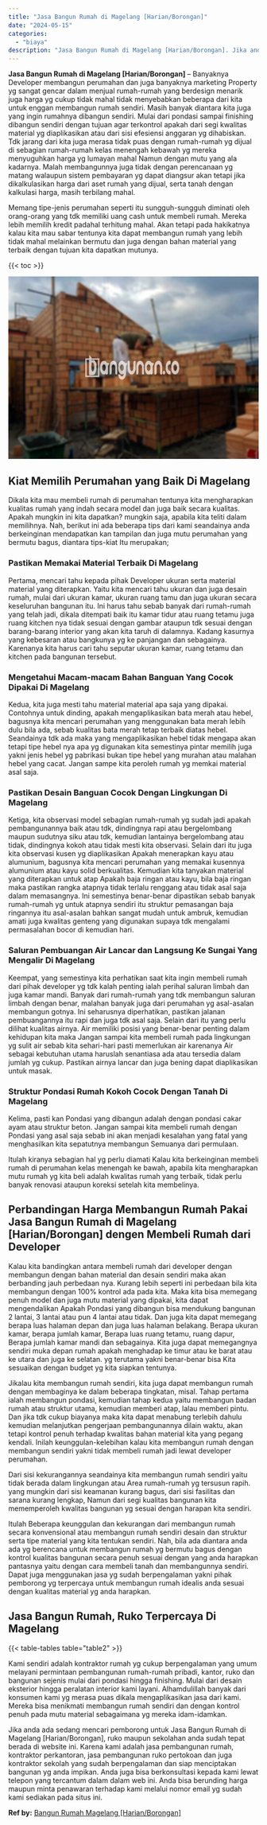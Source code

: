 ```yaml
---
title: "Jasa Bangun Rumah di Magelang [Harian/Borongan]"
date: "2024-05-15"
categories: 
  - "biaya"
description: "Jasa Bangun Rumah di Magelang [Harian/Borongan]. Jika anda ada sedang mencari pemborong untuk Jasa Bangun Rumah di Magelang [Harian/Borongan], ruko maupun..."
---
```


**Jasa Bangun Rumah di Magelang \[Harian/Borongan\]** – Banyaknya Developer membangun perumahan dan juga banyaknya marketing Property yg sangat gencar dalam menjual rumah-rumah yang berdesign menarik juga harga yg cukup tidak mahal tidak menyebabkan beberapa dari kita untuk enggan membangun rumah sendiri. Masih banyak diantara kita juga yang ingin rumahnya dibangun sendiri. Mulai dari pondasi sampai finishing dibangun sendiri dengan tujuan agar terkontrol apakah dari segi kwalitas material yg diaplikasikan atau dari sisi efesiensi anggaran yg dihabiskan. Tdk jarang dari kita juga merasa tidak puas dengan rumah-rumah yg dijual di sebagian rumah-rumah kelas menengah kebawah yg mereka menyuguhkan harga yg lumayan mahal Namun dengan mutu yang ala kadarnya. Malah membangunnya juga tidak dengan perencanaan yg matang walaupun sistem pembayaran yg dapat diangsur akan tetapi jika dikalkulasikan harga dari aset rumah yang dijual, serta tanah dengan kalkulasi harga, masih terbilang mahal.

Memang tipe-jenis perumahan seperti itu sungguh-sungguh diminati oleh orang-orang yang tdk memiliki uang cash untuk membeli rumah. Mereka lebih memilih kredit padahal terhitung mahal. Akan tetapi pada hakikatnya kalau kita mau sabar tentunya kita dapat membangun rumah yang lebih tidak mahal melainkan bermutu dan juga dengan bahan material yang terbaik dengan tujuan kita dapatkan mutunya.

{{< toc >}}

![Jasa Bangun Rumah di Magelang [Harian/Borongan]](/images/borong-bangunan-27.png)

## Kiat Memilih Perumahan yang Baik Di Magelang

Dikala kita mau membeli rumah di perumahan tentunya kita mengharapkan kualitas rumah yang indah secara model dan juga baik secara kualitas. Apakah mungkin ini kita dapatkan? mungkin saja, apabila kita teliti dalam memilihnya. Nah, berikut ini ada beberapa tips dari kami seandainya anda berkeinginan mendapatkan kan tampilan dan juga mutu perumahan yang bermutu bagus, diantara tips-kiat Itu merupakan;

### Pastikan Memakai Material Terbaik Di Magelang

Pertama, mencari tahu kepada pihak Developer ukuran serta material material yang diterapkan. Yaitu kita mencari tahu ukuran dan juga desain rumah, mulai dari ukuran kamar, ukuran ruang tamu dan juga ukuran secara keseluruhan bangunan itu. Ini harus tahu sebab banyak dari rumah-rumah yang telah jadi, dikala ditempati baik itu kamar tidur atau ruang tetamu juga ruang kitchen nya tidak sesuai dengan gambar ataupun tdk sesuai dengan barang-barang interior yang akan kita taruh di dalamnya. Kadang kasurnya yang kebesaran atau bangkunya yg ke panjangan dan sebagainya. Karenanya kita harus cari tahu seputar ukuran kamar, ruang tetamu dan kitchen pada bangunan tersebut.

### Mengetahui Macam-macam Bahan Banguan Yang Cocok Dipakai Di Magelang

Kedua, kita juga mesti tahu material material apa saja yang dipakai. Contohnya untuk dinding, apakah mengaplikasikan bata merah atau hebel, bagusnya kita mencari perumahan yang menggunakan bata merah lebih dulu bila ada, sebab kualitas bata merah tetap terbaik diatas hebel. Seandainya tdk ada maka yang mengaplikasikan hebel tidak mengapa akan tetapi tipe hebel nya apa yg digunakan kita semestinya pintar memilih juga yakni jenis hebel yg pabrikasi bukan tipe hebel yang murahan atau malahan hebel yang cacat. Jangan sampe kita peroleh rumah yg memkai material asal saja.

### Pastikan Desain Banguan Cocok Dengan Lingkungan Di Magelang

Ketiga, kita observasi model sebagian rumah-rumah yg sudah jadi apakah pembangunannya baik atau tdk, dindingnya rapi atau bergelombang maupun sudutnya siku atau tdk, kemudian lantainya bergelombang atau tidak, dindingnya kokoh atau tidak mesti kita observasi. Selain dari itu juga kita observasi kusen yg diaplikasikan Apakah menerapkan kayu atau alumunium, bagusnya kita mencari perumahan yang memakai kusennya alumunium atau kayu solid berkualitas. Kemudian kita tanyakan material yang diterapkan untuk atap Apakah baja ringan atau kayu, bila baja ringan maka pastikan rangka atapnya tidak terlalu renggang atau tidak asal saja dalam memasangnya. Ini semestinya benar-benar dipastikan sebab banyak rumah-rumah yg untuk atapnya sendiri itu struktur pemasangan baja ringannya itu asal-asalan bahkan sangat mudah untuk ambruk, kemudian amati juga kwalitas genteng yang digunakan supaya tdk mengalami permasalahan bocor di kemudian hari.

### Saluran Pembuangan Air Lancar dan Langsung Ke Sungai Yang Mengalir Di Magelang

Keempat, yang semestinya kita perhatikan saat kita ingin membeli rumah dari pihak developer yg tdk kalah penting ialah perihal saluran limbah dan juga kamar mandi. Banyak dari rumah-rumah yang tdk membangun saluran limbah dengan benar, malahan banyak juga dari perumahan yg asal-asalan membangun gotnya. Ini seharusnya diperhatikan, pastikan jalanan pembuangannya itu rapi dan juga tdk asal saja. Selain dari itu yang perlu dilihat kualitas airnya. Air memiliki posisi yang benar-benar penting dalam kehidupan kita maka Jangan sampai kita membeli rumah pada lingkungan yg sulit air sebab kita sehari-hari pasti memerlukan air karenanya Air sebagai kebutuhan utama haruslah senantiasa ada atau tersedia dalam jumlah yg cukup. Pastikan airnya lancar dan juga bening dapat diaplikasikan untuk masak.

### Struktur Pondasi Rumah Kokoh Cocok Dengan Tanah Di Magelang

Kelima, pasti kan Pondasi yang dibangun adalah dengan pondasi cakar ayam atau struktur beton. Jangan sampai kita membeli rumah dengan Pondasi yang asal saja sebab ini akan menjadi kesalahan yang fatal yang menghasilkan kita sepatutnya membangun Semuanya dari permulaan.

Itulah kiranya sebagian hal yg perlu diamati Kalau kita berkeinginan membeli rumah di perumahan kelas menengah ke bawah, apabila kita mengharapkan mutu rumah yg kita beli adalah kwalitas rumah yang terbaik, tidak perlu banyak renovasi ataupun koreksi setelah kita membelinya.

## Perbandingan Harga Membangun Rumah Pakai Jasa Bangun Rumah di Magelang \[Harian/Borongan\] dengen Membeli Rumah dari Developer

Kalau kita bandingkan antara membeli rumah dari developer dengan membangun dengan bahan material dan desain sendiri maka akan berbanding jauh perbedaan nya. Kurang lebih seperti ini perbedaan bila kita membangun dengan 100% kontrol ada pada kita. Maka kita bisa memegang penuh model dan juga mutu material yang dipakai, kita dapat mengendalikan Apakah Pondasi yang dibangun bisa mendukung bangunan 2 lantai, 3 lantai atau pun 4 lantai atau tidak. Dan juga kita dapat memegang berapa luas halaman depan dan juga luas halaman belakang. Berapa ukuran kamar, berapa jumlah kamar, Berapa luas ruang tetamu, ruang dapur, Berapa jumlah kamar mandi dan sebagainya. Kita juga dapat memegangnya sendiri muka depan rumah apakah menghadap ke timur atau ke barat atau ke utara dan juga ke selatan. yg terutama yakni benar-benar bisa Kita sesuaikan dengan budget yg kita siapkan tentunya.

Jikalau kita membangun rumah sendiri, kita juga dapat membangun rumah dengan membaginya ke dalam beberapa tingkatan, misal. Tahap pertama ialah membangun pondasi, kemudian tahap kedua yaitu membangun badan rumah atau struktur utama, kemudian memberi atap, lalau memberi pintu. Dan jika tdk cukup biayanya maka kita dapat menabung terlebih dahulu kemudian melanjutkan pengerjaan pembangunannya dilain waktu, akan tetapi kontrol penuh terhadap kwalitas bahan material kita yang pegang kendali. Inilah keunggulan-kelebihan kalau kita membangun rumah dengan membangun sendiri yakni tidak membeli rumah jadi lewat developer perumahan.

Dari sisi kekurangannya seandainya kita membangun rumah sendiri yaitu tidak berada dalam lingkungan atau Area rumah-rumah yg tersusun rapih. yang mungkin dari sisi keamanan kurang bagus, dari sisi fasilitas dan sarana kurang lengkap, Namun dari segi kualitas bangunan kita mememperoleh kwalitas bangunan yg sesuai dengan harapan kita sendiri.

Itulah Beberapa keunggulan dan kekurangan dari membangun rumah secara konvensional atau membangun rumah sendiri desain dan struktur serta tipe material yang kita tentukan sendiri. Nah, bila ada diantara anda ada yg berencana untuk membangun rumah yg bermutu bagus dengan kontrol kualitas bangunan secara penuh sesuai dengan yang anda harapkan pantasnya yaitu dengan cara membeli tanah dan membangunnya sendiri. Dapat juga menggunakan jasa yg sudah berpengalaman yakni pihak pemborong yg terpercaya untuk membangun rumah idealis anda sesuai dengan kualitas material yg anda harapkan.

## Jasa Bangun Rumah, Ruko Terpercaya Di Magelang

{{< table-tables table="table2" >}}

Kami sendiri adalah kontraktor rumah yg cukup berpengalaman yang umum melayani permintaan pembangunan rumah-rumah pribadi, kantor, ruko dan bangunan sejenis mulai dari pondasi hingga finishing. Mulai dari desain eksterior hingga peralatan interior kami layani. Alhamdulillah banyak dari konsumen kami yg merasa puas dikala mengaplikasikan jasa dari kami. Mereka bisa menikmati membangun rumah sendiri dan dengan kontrol penuh pada mutu material sebagaimana yg mereka idam-idamkan.

Jika anda ada sedang mencari pemborong untuk Jasa Bangun Rumah di Magelang \[Harian/Borongan\], ruko maupun sekolahan anda sudah tepat berada di website ini. Karena kami adalah jasa pembangunan rumah, kontraktor perkantoran, jasa pembangunan ruko pertokoan dan juga kontraktor sekolah yang sudah berpengalaman dan siap menciptakan bangunan yg anda impikan. Anda juga bisa berkonsultasi kepada kami lewat telepon yang tercantum dalam dalam web ini. Anda bisa berunding harga maupun minta penawaran terhadap kami melalui nomor email yg sudah kami sediakan pada situs ini.

**Ref by:** [Bangun Rumah Magelang [Harian/Borongan]](https://id.wikipedia.org/wiki/Bangun)
